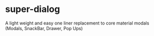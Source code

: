 # super-dialog
A light weight and easy one liner replacement to core material modals (Modals, SnackBar, Drawer, Pop Ups)
